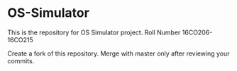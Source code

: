 # OS-Simulator

This is the repository for OS Simulator project.
Roll Number 16CO206-16CO215

Create a fork of this repository.
Merge with master only after reviewing your commits.

